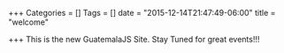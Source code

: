 +++
Categories = []
Tags = []
date = "2015-12-14T21:47:49-06:00"
title = "welcome"

+++
This is the new GuatemalaJS Site. Stay Tuned for great events!!!
